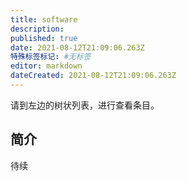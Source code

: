 ```yaml
---
title: software
description: 
published: true
date: 2021-08-12T21:09:06.263Z
特殊标签标记: #无标签
editor: markdown
dateCreated: 2021-08-12T21:09:06.263Z
---
```


请到左边的树状列表，进行查看条目。

## 简介

待续
